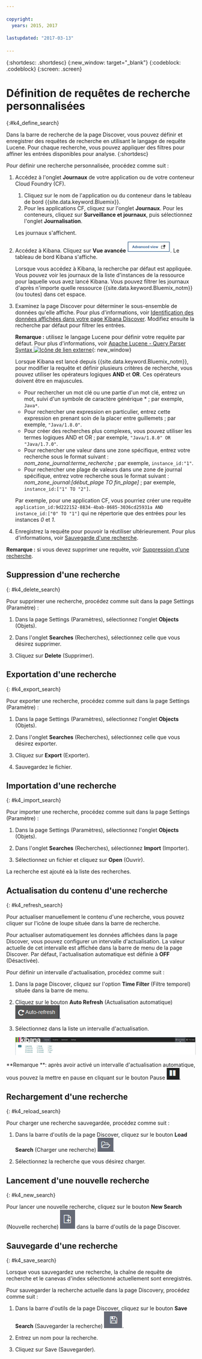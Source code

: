 ```yaml
---

copyright:
  years: 2015, 2017

lastupdated: "2017-03-13"

---
```



{:shortdesc: .shortdesc}
{:new_window: target="_blank"}
{:codeblock: .codeblock}
{:screen: .screen}

# Définition de requêtes de recherche personnalisées
{:#k4_define_search}

Dans la barre de recherche de la page Discover,  vous pouvez définir et enregistrer des requêtes de recherche en utilisant le langage de requête Lucene. Pour chaque recherche, vous pouvez appliquer des filtres pour affiner les entrées disponibles pour analyse.
{:shortdesc}

Pour définir une recherche personnalisée, procédez comme suit :

1. Accédez à l'onglet **Journaux** de votre application ou de votre conteneur Cloud Foundry (CF). 

    1. Cliquez sur le nom de l'application ou du conteneur dans le tableau de bord {{site.data.keyword.Bluemix}}.
    2. Pour les applications CF, cliquez sur l'onglet **Journaux**. Pour les conteneurs, cliquez sur **Surveillance et journaux**, puis sélectionnez l'onglet **Journalisation**.
    
    Les journaux s'affichent.

2. Accédez à Kibana. Cliquez sur **Vue avancée** ![Lien Vue avancée](images/logging_advanced_view.jpg "Lien Vue avancée"). Le tableau de bord Kibana s'affiche.

    Lorsque vous accédez à Kibana, la recherche par défaut est appliquée. Vous pouvez voir les journaux de la liste d'instances de la ressource pour laquelle vous avez lancé Kibana. Vous pouvez filtrer les journaux d'après n'importe quelle ressource {{site.data.keyword.Bluemix_notm}} (ou toutes) dans cet espace.

3. Examinez la page Discover pour déterminer le sous-ensemble de données qu'elle affiche. Pour plus d'informations, voir  [Identification des données affichées dans votre page Kibana Discover](logging_kibana_analize_logs_interactively.html#k4_identify_data). Modifiez ensuite la recherche par défaut pour filtrer les entrées.

    **Remarque :** utilisez le langage Lucene pour définir votre requête par défaut. Pour plus d'informations, voir [Apache Lucene - Query Parser Syntax  ![Icône de lien externe](../../../icons/launch-glyph.svg "Icône de lien externe")](https://lucene.apache.org/core/2_9_4/queryparsersyntax.html){: new_window}
    
    Lorsque Kibana est lancé depuis {{site.data.keyword.Bluemix_notm}}, pour modifier la requête et définir plusieurs critères de recherche, vous pouvez utiliser les opérateurs logiques **AND** et **OR**. Ces opérateurs doivent être en majuscules.    
    
    * Pour rechercher un mot clé ou une partie d'un mot clé, entrez un mot, suivi d'un symbole de caractère générique \* ; par exemple, `Java*`. 
    * Pour rechercher une expression en particulier, entrez cette expression en prenant soin de la placer entre guillemets ; par exemple, `"Java/1.8.0"`.
    * Pour créer des recherches plus complexes, vous pouvez utiliser les termes logiques AND et OR ; par exemple, `"Java/1.8.0" OR "Java/1.7.0"`.
    * Pour rechercher une valeur dans une zone spécifique, entrez votre recherche sous le format suivant : *nom_zone_journal:terme_recherche* ; par exemple, `instance_id:"1"`.
    * Pour rechercher une plage de valeurs dans une zone de journal spécifique, entrez votre recherche sous le format suivant : *nom_zone_journal:[début_plage TO fin_plage]* ; par exemple, `instance_id:["1" TO "2"]`.

     Par exemple, pour une application CF, vous pourriez créer une requête `application_id:9d222152-8834-4bab-8685-3036cd25931a AND instance_id:["0" TO "1"]` qui ne répertorie que des entrées pour les instances *0* et *1*. 

4. Enregistrez la requête pour pouvoir la réutiliser ultérieurement. Pour plus d'informations, voir [Sauvegarde d'une recherche](logging_kibana_filtering_logs.html#k4_save_search). 

**Remarque :** si vous devez supprimer une requête, voir [Suppression d'une recherche](logging_kibana_filtering_logs.html#k4_delete_search).



## Suppression d'une recherche
{: #k4_delete_search}

Pour supprimer une recherche, procédez comme suit dans la page Settings (Paramètre) :

1. Dans la page Settings (Paramètres), sélectionnez l'onglet **Objects** (Objets).

2. Dans l'onglet **Searches** (Recherches), sélectionnez celle que vous désirez supprimer.

3. Cliquez sur **Delete** (Supprimer).


## Exportation d'une recherche
{: #k4_export_search}

Pour exporter une recherche, procédez comme suit dans la page Settings (Paramètre) :

1. Dans la page Settings (Paramètres), sélectionnez l'onglet **Objects** (Objets).

2. Dans l'onglet **Searches** (Recherches), sélectionnez celle que vous désirez exporter.

3. Cliquez sur **Export** (Exporter).

4. Sauvegardez le fichier.

 
## Importation d'une recherche
{: #k4_import_search}

Pour importer une recherche, procédez comme suit dans la page Settings (Paramètre) :

1. Dans la page Settings (Paramètres), sélectionnez l'onglet **Objects** (Objets).

2. Dans l'onglet **Searches** (Recherches), sélectionnez **Import** (Importer).

3. Sélectionnez un fichier et cliquez sur **Open** (Ouvrir).

La recherche est ajouté eà la liste des recherches.

## Actualisation du contenu d'une recherche
{: #k4_refresh_search}

Pour actualiser manuellement le contenu d'une recherche, vous pouvez cliquer sur l'icône de loupe située dans la barre de recherche. 

Pour actualiser automatiquement les données affichées dans la page Discover, vous pouvez configurer un intervalle d'actualisation. La valeur actuelle de cet intervalle est affichée dans la barre de menu de la page Discover. Par défaut, l'actualisation automatique est définie à **OFF** (Désactivée).

Pour définir un intervalle d'actualisation, procédez comme suit :

1. Dans la page Discover, cliquez sur l'option **Time Filter** (Filtre temporel) située dans la barre de menu.

2. Cliquez sur le bouton **Auto Refresh** (Actualisation automatique)![Actualisation automatique](images/k4_auto_refresh_icon.jpg "Actualisation automatique").

3. Sélectionnez dans la liste un intervalle d'actualisation. 

    ![Options d'intervalle d'actualisation](images/k4_change_autorefresh.jpg "Options d'intervalle d'actualisation")


**Remarque **: après avoir activé un intervalle d'actualisation automatique, vous pouvez la mettre en pause en cliquant sur le bouton Pause ![Pause](images/k4_auto_refresh_pause_icon.jpg "Pause").


## Rechargement d'une recherche
{: #k4_reload_search}

Pour charger une recherche sauvegardée, procédez comme suit :

1. Dans la barre d'outils de la page Discover, cliquez sur le bouton **Load Search** (Charger une recherche) ![Charger une recherche](images/k4_load_icon.jpg "Charger une recherche").

2. Sélectionnez la recherche que vous désirez charger. 

## Lancement d'une nouvelle recherche
{: #k4_new_search}

Pour lancer une nouvelle recherche, cliquez sur le bouton **New Search** (Nouvelle recherche) ![Nouvelle recherche](images/k4_new_search_icon.jpg "Nouvelle recherche") dans la barre d'outils de la page Discover.

## Sauvegarde d'une recherche 
{: #k4_save_search}

Lorsque vous sauvegardez une recherche, la chaîne de requête de recherche et le canevas d'index sélectionné actuellement sont enregistrés.

Pour sauvegarder la recherche actuelle dans la page Discovery, procédez comme suit :

1. Dans la barre d'outils de la page Discover, cliquez sur le bouton **Save Search** (Sauvegarder la recherche) ![Sauvegarder la recherche](images/k4_save_search_icon.jpg "Sauvegarder la recherche").

2. Entrez un nom pour la recherche.

3. Cliquez sur Save (Sauvegarder). 
